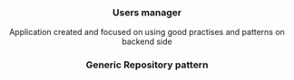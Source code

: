 <!DOCTYPE html>
<html>
<head>
</head>
<body style="margin: auto; text-align: center;">
    
<h3>Users manager</h3>

<p> Application created and focused on using good practises and patterns on backend side </p>

<h3> Generic Repository pattern </h3>

</body>
</html>
